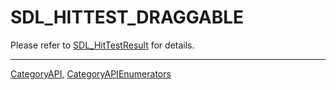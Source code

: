 # SDL_HITTEST_DRAGGABLE

Please refer to [SDL_HitTestResult](SDL_HitTestResult) for details.

----
[CategoryAPI](CategoryAPI), [CategoryAPIEnumerators](CategoryAPIEnumerators)

